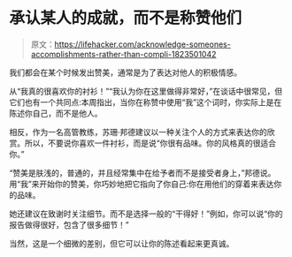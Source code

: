 # 承认某人的成就，而不是称赞他们

> 原文：<https://lifehacker.com/acknowledge-someones-accomplishments-rather-than-compli-1823501042>

我们都会在某个时候发出赞美，通常是为了表达对他人的积极情感。



从“我真的很喜欢你的衬衫！”“我认为你在这里做得非常好，”在谈话中很常见，但它们也有一个共同点:本周指出，当你在称赞中使用“我”这个词时，你实际上是在陈述你自己，而不是他人。

相反，作为一名高管教练，苏珊·邦德建议以一种关注个人的方式来表达你的欣赏。所以，不要说你喜欢一件衬衫，而是说“你很有品味。你的风格真的很适合你。”



“赞美是肤浅的，普通的，并且经常集中在给予者而不是接受者身上，”邦德说。用“我”来开始你的赞美，你巧妙地把它指向了你自己:你在用他们的穿着来表达你的品味。

她还建议在致谢时关注细节。而不是选择一般的“干得好！”例如，你可以说“你的报告做得很好，包含了很多细节！”

当然，这是一个细微的差别，但它可以让你的陈述看起来更真诚。